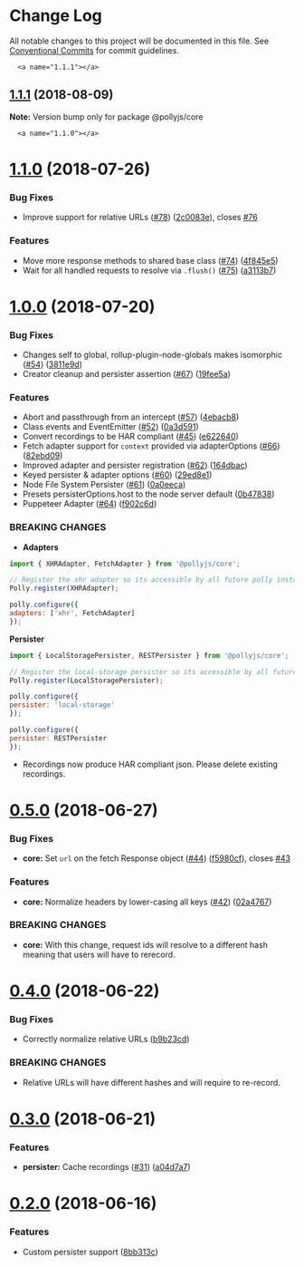# Change Log

All notable changes to this project will be documented in this file.
See [Conventional Commits](https://conventionalcommits.org) for commit guidelines.

      <a name="1.1.1"></a>
## [1.1.1](https://github.com/netflix/pollyjs/tree/master/packages/@pollyjs/core/compare/@pollyjs/core@1.1.0...@pollyjs/core@1.1.1) (2018-08-09)




**Note:** Version bump only for package @pollyjs/core

      <a name="1.1.0"></a>
# [1.1.0](https://github.com/netflix/pollyjs/tree/master/packages/@pollyjs/core/compare/@pollyjs/core@1.0.0...@pollyjs/core@1.1.0) (2018-07-26)


### Bug Fixes

* Improve support for relative URLs ([#78](https://github.com/netflix/pollyjs/tree/master/packages/[@pollyjs](https://github.com/pollyjs)/core/issues/78)) ([2c0083e](https://github.com/netflix/pollyjs/tree/master/packages/@pollyjs/core/commit/2c0083e)), closes [#76](https://github.com/netflix/pollyjs/tree/master/packages/@pollyjs/core/issues/76)


### Features

* Move more response methods to shared base class ([#74](https://github.com/netflix/pollyjs/tree/master/packages/[@pollyjs](https://github.com/pollyjs)/core/issues/74)) ([4f845e5](https://github.com/netflix/pollyjs/tree/master/packages/@pollyjs/core/commit/4f845e5))
* Wait for all handled requests to resolve via `.flush()` ([#75](https://github.com/netflix/pollyjs/tree/master/packages/[@pollyjs](https://github.com/pollyjs)/core/issues/75)) ([a3113b7](https://github.com/netflix/pollyjs/tree/master/packages/@pollyjs/core/commit/a3113b7))




<a name="1.0.0"></a>
# [1.0.0](https://github.com/netflix/pollyjs/tree/master/packages/@pollyjs/core/compare/@pollyjs/core@0.5.0...@pollyjs/core@1.0.0) (2018-07-20)


### Bug Fixes

* Changes self to global, rollup-plugin-node-globals makes isomorphic ([#54](https://github.com/netflix/pollyjs/tree/master/packages/[@pollyjs](https://github.com/pollyjs)/core/issues/54)) ([3811e9d](https://github.com/netflix/pollyjs/tree/master/packages/@pollyjs/core/commit/3811e9d))
* Creator cleanup and persister assertion ([#67](https://github.com/netflix/pollyjs/tree/master/packages/[@pollyjs](https://github.com/pollyjs)/core/issues/67)) ([19fee5a](https://github.com/netflix/pollyjs/tree/master/packages/@pollyjs/core/commit/19fee5a))


### Features

* Abort and passthrough from an intercept ([#57](https://github.com/netflix/pollyjs/tree/master/packages/[@pollyjs](https://github.com/pollyjs)/core/issues/57)) ([4ebacb8](https://github.com/netflix/pollyjs/tree/master/packages/@pollyjs/core/commit/4ebacb8))
* Class events and EventEmitter ([#52](https://github.com/netflix/pollyjs/tree/master/packages/[@pollyjs](https://github.com/pollyjs)/core/issues/52)) ([0a3d591](https://github.com/netflix/pollyjs/tree/master/packages/@pollyjs/core/commit/0a3d591))
* Convert recordings to be HAR compliant ([#45](https://github.com/netflix/pollyjs/tree/master/packages/[@pollyjs](https://github.com/pollyjs)/core/issues/45)) ([e622640](https://github.com/netflix/pollyjs/tree/master/packages/@pollyjs/core/commit/e622640))
* Fetch adapter support for `context` provided via adapterOptions ([#66](https://github.com/netflix/pollyjs/tree/master/packages/[@pollyjs](https://github.com/pollyjs)/core/issues/66)) ([82ebd09](https://github.com/netflix/pollyjs/tree/master/packages/@pollyjs/core/commit/82ebd09))
* Improved adapter and persister registration ([#62](https://github.com/netflix/pollyjs/tree/master/packages/[@pollyjs](https://github.com/pollyjs)/core/issues/62)) ([164dbac](https://github.com/netflix/pollyjs/tree/master/packages/@pollyjs/core/commit/164dbac))
* Keyed persister & adapter options ([#60](https://github.com/netflix/pollyjs/tree/master/packages/[@pollyjs](https://github.com/pollyjs)/core/issues/60)) ([29ed8e1](https://github.com/netflix/pollyjs/tree/master/packages/@pollyjs/core/commit/29ed8e1))
* Node File System Persister ([#61](https://github.com/netflix/pollyjs/tree/master/packages/[@pollyjs](https://github.com/pollyjs)/core/issues/61)) ([0a0eeca](https://github.com/netflix/pollyjs/tree/master/packages/@pollyjs/core/commit/0a0eeca))
* Presets persisterOptions.host to the node server default ([0b47838](https://github.com/netflix/pollyjs/tree/master/packages/@pollyjs/core/commit/0b47838))
* Puppeteer Adapter ([#64](https://github.com/netflix/pollyjs/tree/master/packages/[@pollyjs](https://github.com/pollyjs)/core/issues/64)) ([f902c6d](https://github.com/netflix/pollyjs/tree/master/packages/@pollyjs/core/commit/f902c6d))


### BREAKING CHANGES

* __Adapters__

```js
import { XHRAdapter, FetchAdapter } from '@pollyjs/core';

// Register the xhr adapter so its accessible by all future polly instances
Polly.register(XHRAdapter);

polly.configure({
adapters: ['xhr', FetchAdapter]
});
```

__Persister__

```js
import { LocalStoragePersister, RESTPersister } from '@pollyjs/core';

// Register the local-storage persister so its accessible by all future polly instances
Polly.register(LocalStoragePersister);

polly.configure({
persister: 'local-storage'
});

polly.configure({
persister: RESTPersister
});
```
* Recordings now produce HAR compliant json. Please delete existing recordings.




<a name="0.5.0"></a>
# [0.5.0](https://github.com/netflix/pollyjs/tree/master/packages/@pollyjs/core/compare/@pollyjs/core@0.4.0...@pollyjs/core@0.5.0) (2018-06-27)


### Bug Fixes

* **core:** Set `url` on the fetch Response object ([#44](https://github.com/netflix/pollyjs/tree/master/packages/[@pollyjs](https://github.com/pollyjs)/core/issues/44)) ([f5980cf](https://github.com/netflix/pollyjs/tree/master/packages/@pollyjs/core/commit/f5980cf)), closes [#43](https://github.com/netflix/pollyjs/tree/master/packages/@pollyjs/core/issues/43)


### Features

* **core:** Normalize headers by lower-casing all keys ([#42](https://github.com/netflix/pollyjs/tree/master/packages/[@pollyjs](https://github.com/pollyjs)/core/issues/42)) ([02a4767](https://github.com/netflix/pollyjs/tree/master/packages/@pollyjs/core/commit/02a4767))


### BREAKING CHANGES

* **core:** With this change, request ids will resolve to a different hash meaning that users will have to rerecord.




<a name="0.4.0"></a>
# [0.4.0](https://github.com/netflix/pollyjs/tree/master/packages/@pollyjs/core/compare/@pollyjs/core@0.3.0...@pollyjs/core@0.4.0) (2018-06-22)


### Bug Fixes

* Correctly normalize relative URLs ([b9b23cd](https://github.com/netflix/pollyjs/tree/master/packages/@pollyjs/core/commit/b9b23cd))


### BREAKING CHANGES

* Relative URLs will have different hashes and will
require to re-record.




<a name="0.3.0"></a>
# [0.3.0](https://github.com/netflix/pollyjs/tree/master/packages/@pollyjs/core/compare/@pollyjs/core@0.2.0...@pollyjs/core@0.3.0) (2018-06-21)


### Features

* **persister:** Cache recordings ([#31](https://github.com/netflix/pollyjs/tree/master/packages/[@pollyjs](https://github.com/pollyjs)/core/issues/31)) ([a04d7a7](https://github.com/netflix/pollyjs/tree/master/packages/@pollyjs/core/commit/a04d7a7))




<a name="0.2.0"></a>
# [0.2.0](https://github.com/netflix/pollyjs/tree/master/packages/@pollyjs/core/compare/@pollyjs/core@0.1.0...@pollyjs/core@0.2.0) (2018-06-16)


### Features

* Custom persister support ([8bb313c](https://github.com/netflix/pollyjs/tree/master/packages/@pollyjs/core/commit/8bb313c))
